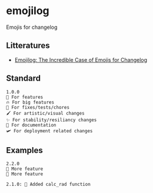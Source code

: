 # emojilog
Emojis for changelog

## Litteratures

- [Emojilog: The Incredible Case of Emojis for Changelog](https://compileralchemy.substack.com/p/emojilog-the-incredible-case-of-emojis)

## Standard

```
1.0.0
🎉 For features
🔥 For big features
🔧 For fixes/tests/chores
🖌️ For artistic/visual changes
✨ For stability/resiliancy changes
📑 For documentation
🛩️ For deployment related changes
```

## Examples

```
2.2.0
🎉 More feature
🎉 More feature

2.1.0: 🎉 Added calc_rad function
```
